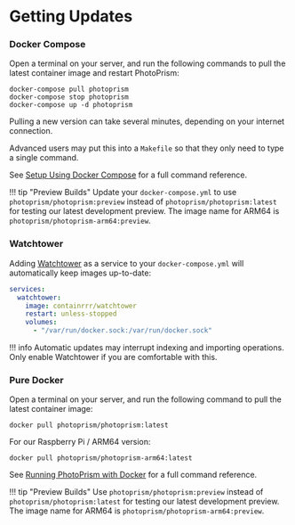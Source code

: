 # Getting Updates

### Docker Compose ###

Open a terminal on your server, and run the following commands to pull the latest container image and restart PhotoPrism:

```
docker-compose pull photoprism
docker-compose stop photoprism
docker-compose up -d photoprism
```

Pulling a new version can take several minutes, depending on your internet connection.

Advanced users may put this into a `Makefile` so that they only need to type a single command.

See [Setup Using Docker Compose](docker-compose.md) for a full command reference.

!!! tip "Preview Builds"
    Update your `docker-compose.yml` to use `photoprism/photoprism:preview` instead of 
    `photoprism/photoprism:latest` for testing our latest development preview.
    The image name for ARM64 is `photoprism/photoprism-arm64:preview`.

### Watchtower ###

Adding [Watchtower](https://github.com/containrrr/watchtower) as a service to your `docker-compose.yml` will
automatically keep images up-to-date:

```yml
services:
  watchtower:
    image: containrrr/watchtower
    restart: unless-stopped
    volumes:
      - "/var/run/docker.sock:/var/run/docker.sock"
```

!!! info
    Automatic updates may interrupt indexing and importing operations. 
    Only enable Watchtower if you are comfortable with this.

### Pure Docker ###

Open a terminal on your server, and run the following command to pull the latest container image:

```
docker pull photoprism/photoprism:latest
```

For our Raspberry Pi / ARM64 version:

```
docker pull photoprism/photoprism-arm64:latest
```

See [Running PhotoPrism with Docker](docker.md) for a full command reference.

!!! tip "Preview Builds"
    Use `photoprism/photoprism:preview` instead of `photoprism/photoprism:latest` for testing 
    our latest development preview. The image name for ARM64 is `photoprism/photoprism-arm64:preview`.
